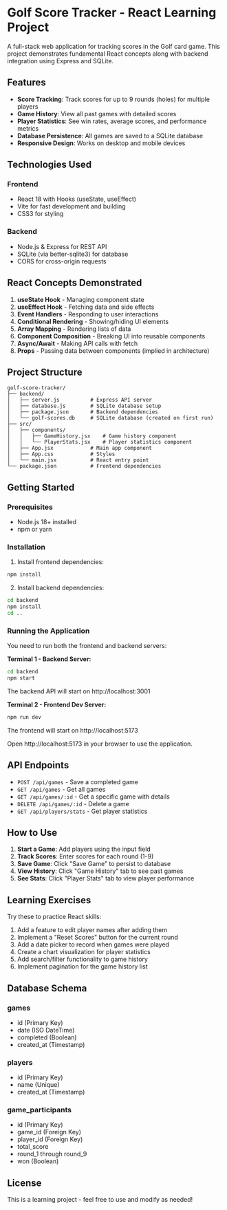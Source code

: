 # Golf Score Tracker - React Learning Project

A full-stack web application for tracking scores in the Golf card game. This project demonstrates fundamental React concepts along with backend integration using Express and SQLite.

## Features

- **Score Tracking**: Track scores for up to 9 rounds (holes) for multiple players
- **Game History**: View all past games with detailed scores
- **Player Statistics**: See win rates, average scores, and performance metrics
- **Database Persistence**: All games are saved to a SQLite database
- **Responsive Design**: Works on desktop and mobile devices

## Technologies Used

### Frontend
- React 18 with Hooks (useState, useEffect)
- Vite for fast development and building
- CSS3 for styling

### Backend
- Node.js & Express for REST API
- SQLite (via better-sqlite3) for database
- CORS for cross-origin requests

## React Concepts Demonstrated

1. **useState Hook** - Managing component state
2. **useEffect Hook** - Fetching data and side effects
3. **Event Handlers** - Responding to user interactions
4. **Conditional Rendering** - Showing/hiding UI elements
5. **Array Mapping** - Rendering lists of data
6. **Component Composition** - Breaking UI into reusable components
7. **Async/Await** - Making API calls with fetch
8. **Props** - Passing data between components (implied in architecture)

## Project Structure

```
golf-score-tracker/
├── backend/
│   ├── server.js          # Express API server
│   ├── database.js        # SQLite database setup
│   ├── package.json       # Backend dependencies
│   └── golf-scores.db     # SQLite database (created on first run)
├── src/
│   ├── components/
│   │   ├── GameHistory.jsx    # Game history component
│   │   └── PlayerStats.jsx    # Player statistics component
│   ├── App.jsx            # Main app component
│   ├── App.css            # Styles
│   └── main.jsx           # React entry point
└── package.json           # Frontend dependencies
```

## Getting Started

### Prerequisites
- Node.js 18+ installed
- npm or yarn

### Installation

1. Install frontend dependencies:
```bash
npm install
```

2. Install backend dependencies:
```bash
cd backend
npm install
cd ..
```

### Running the Application

You need to run both the frontend and backend servers:

**Terminal 1 - Backend Server:**
```bash
cd backend
npm start
```
The backend API will start on http://localhost:3001

**Terminal 2 - Frontend Dev Server:**
```bash
npm run dev
```
The frontend will start on http://localhost:5173

Open http://localhost:5173 in your browser to use the application.

## API Endpoints

- `POST /api/games` - Save a completed game
- `GET /api/games` - Get all games
- `GET /api/games/:id` - Get a specific game with details
- `DELETE /api/games/:id` - Delete a game
- `GET /api/players/stats` - Get player statistics

## How to Use

1. **Start a Game**: Add players using the input field
2. **Track Scores**: Enter scores for each round (1-9)
3. **Save Game**: Click "Save Game" to persist to database
4. **View History**: Click "Game History" tab to see past games
5. **See Stats**: Click "Player Stats" tab to view player performance

## Learning Exercises

Try these to practice React skills:

1. Add a feature to edit player names after adding them
2. Implement a "Reset Scores" button for the current round
3. Add a date picker to record when games were played
4. Create a chart visualization for player statistics
5. Add search/filter functionality to game history
6. Implement pagination for the game history list

## Database Schema

### games
- id (Primary Key)
- date (ISO DateTime)
- completed (Boolean)
- created_at (Timestamp)

### players
- id (Primary Key)
- name (Unique)
- created_at (Timestamp)

### game_participants
- id (Primary Key)
- game_id (Foreign Key)
- player_id (Foreign Key)
- total_score
- round_1 through round_9
- won (Boolean)

## License

This is a learning project - feel free to use and modify as needed!
